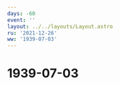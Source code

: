 ```yaml
---
days: -60
event: ''
layout: ../../layouts/Layout.astro
ru: '2021-12-26'
ww: '1939-07-03'
---
```


# 1939-07-03